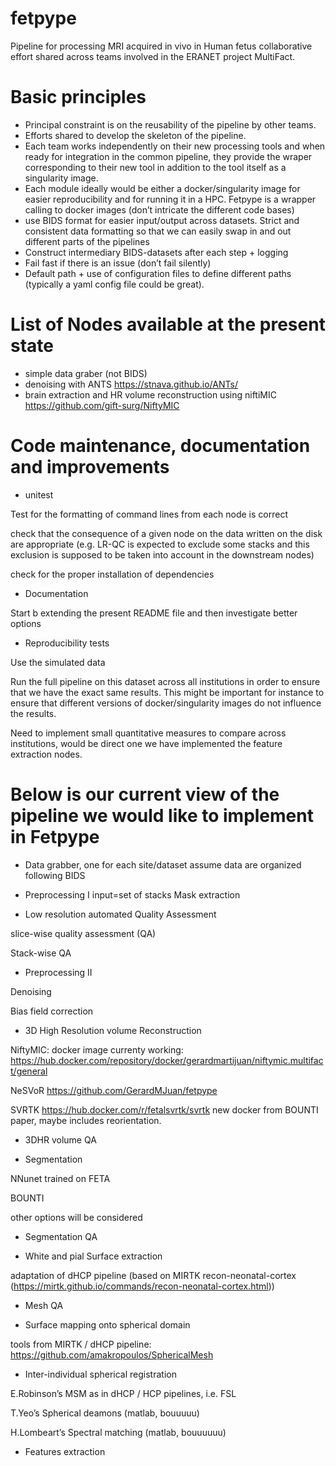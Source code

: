 # fetpype
Pipeline for processing MRI acquired in vivo in Human fetus
collaborative effort shared across teams involved in the ERANET project MultiFact.

# Basic principles
- Principal constraint is on the reusability of the pipeline by other teams.
- Efforts shared to develop the skeleton of the pipeline.
- Each team works independently on their new processing tools and when ready for integration in the common pipeline, they provide the wraper corresponding to their new tool in addition to the tool itself as a singularity image.
- Each module ideally would be either a docker/singularity image for easier reproducibility and for running it in a HPC. 
Fetpype is a wrapper calling to docker images (don’t intricate the different code bases)
- use BIDS format for easier input/output across datasets.
Strict and consistent data formatting so that we can easily swap in and out different parts of the pipelines
- Construct intermediary BIDS-datasets after each step + logging
- Fail fast if there is an issue (don’t fail silently)
- Default path + use of configuration files to define different paths (typically a yaml config file could be great).

# List of Nodes available at the present state
- simple data graber (not BIDS)
- denoising with ANTS https://stnava.github.io/ANTs/
- brain extraction and HR volume reconstruction using niftiMIC https://github.com/gift-surg/NiftyMIC
  
# Code maintenance, documentation and improvements
- unitest
  
Test for the formatting of command lines from each node is correct

check that the consequence of a given node on the data written on the disk are appropriate (e.g. LR-QC is expected to exclude some stacks and this exclusion is supposed to be taken into account in the downstream nodes)

check for the proper installation of dependencies

- Documentation
  
Start b extending the present README file and then investigate better options

- Reproducibility tests

Use the simulated data

Run the full pipeline on this dataset across all institutions in order to ensure that we have the exact same results. This might be important for instance to ensure that different versions of docker/singularity images do not influence the results.

Need to implement small quantitative measures to compare across institutions, would be direct one we have implemented the feature extraction nodes.


# Below is our current view of the pipeline we would like to implement in Fetpype
- Data grabber, one for each site/dataset
assume data are organized following BIDS

- Preprocessing I input=set of stacks 
Mask extraction

- Low resolution automated Quality Assessment

slice-wise quality assessment (QA)

Stack-wise QA

- Preprocessing II
  
Denoising

Bias field correction

- 3D High Resolution volume Reconstruction
  
NiftyMIC: docker image currenty working: https://hub.docker.com/repository/docker/gerardmartijuan/niftymic.multifact/general

NeSVoR https://github.com/GerardMJuan/fetpype

SVRTK https://hub.docker.com/r/fetalsvrtk/svrtk new docker from BOUNTI paper, maybe includes reorientation. 

- 3DHR volume QA

- Segmentation
  
NNunet trained on FETA

BOUNTI

other options will be considered

- Segmentation QA

- White and pial Surface extraction
  
adaptation of dHCP pipeline (based on MIRTK recon-neonatal-cortex (https://mirtk.github.io/commands/recon-neonatal-cortex.html))

- Mesh QA

- Surface mapping onto spherical domain
  
tools from MIRTK / dHCP pipeline: https://github.com/amakropoulos/SphericalMesh 

- Inter-individual spherical registration
  
E.Robinson’s MSM as in dHCP / HCP pipelines, i.e. FSL

T.Yeo’s Spherical deamons (matlab, bouuuuu)

H.Lombeart’s Spectral matching (matlab, bouuuuuu)

- Features extraction

